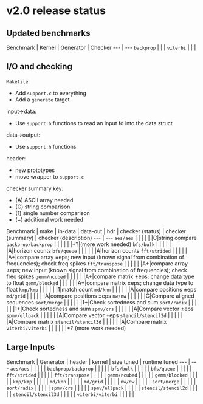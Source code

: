 # v2.0 release status

## Updated benchmarks

Benchmark | Kernel | Generator | Checker
--- | ---
`backprop` | | |
`viterbi` | | |

## I/O and checking
`Makefile`:
 - Add `support.c` to everything
 - Add a `generate` target

input->data:
 - Use `support.h` functions to read an input fd into the data struct

data->output:
 - Use `support.h` functions

header:
 - new prototypes
 - move wrapper to `support.c`

checker summary key:
 - (A) ASCII array needed
 -  (C) string comparison
 - (1) single number comparison
 - (+) additional work needed

Benchmark | make | in-data | data-out | hdr | checker (status) | checker (summary) | checker (description)
--- | ---
`aes/aes` | | | | | |C|string compare
`backprop/backprop` | | | | | |+?|(more work needed)
`bfs/bulk` | | | | | |A|horizon counts
`bfs/queue` | | | | | |A|horizon counts
`fft/strided` | | | | | |A+|compare array ±eps; new input (known signal from combination of frequencies); check freq spikes
`fft/transpose` | | | | | |A+|compare array ±eps; new input (known signal from combination of frequencies); check freq spikes
`gemm/ncubed` | | | | | |A+|compare matrix ±eps; change data type to float
`gemm/blocked` | | | | | |A+|compare matrix ±eps; change data type to float
`kmp/kmp` | | | | | |1|match count
`md/knn` | | | | | |A|compare positions ±eps
`md/grid` | | | | | |A|compare positions ±eps
`nw/nw` | | | | | |C|Compare aligned sequences
`sort/merge` | | | | | |1+|Check sortedness and sum
`sort/radix` | | | | | |1+|Check sortedness and sum
`spmv/crs` | | | | | |A|Compare vector ±eps
`spmv/ellpack` | | | | | |A|Compare vector ±eps
`stencil/stencil2d` | | | | | |A|Compare matrix
`stencil/stencil3d` | | | | | |A|Compare matrix
`viterbi/viterbi` | | | | | |+?|(more work needed)

## Large Inputs
Benchmark | Generator | header | kernel | size tuned | runtime tuned
--- | ---
`aes/aes` | | | | |
`backprop/backprop` | | | | |
`bfs/bulk` | | | | |
`bfs/queue` | | | | |
`fft/strided` | | | | |
`fft/transpose` | | | | |
`gemm/ncubed` | | | | |
`gemm/blocked` | | | | |
`kmp/kmp` | | | | |
`md/knn` | | | | |
`md/grid` | | | | |
`nw/nw` | | | | |
`sort/merge` | | | | |
`sort/radix` | | | | |
`spmv/crs` | | | | |
`spmv/ellpack` | | | | |
`stencil/stencil2d` | | | | |
`stencil/stencil3d` | | | | |
`viterbi/viterbi` | | | | |
